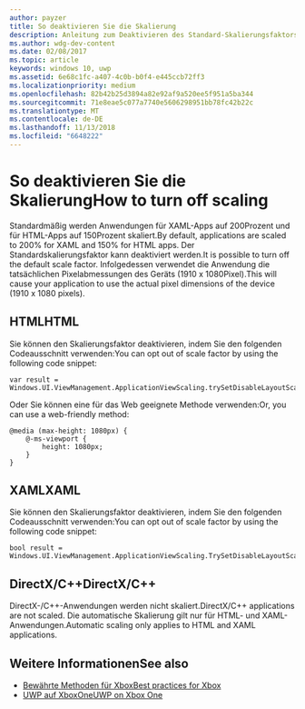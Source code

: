 ```yaml
---
author: payzer
title: So deaktivieren Sie die Skalierung
description: Anleitung zum Deaktivieren des Standard-Skalierungsfaktors.
ms.author: wdg-dev-content
ms.date: 02/08/2017
ms.topic: article
keywords: windows 10, uwp
ms.assetid: 6e68c1fc-a407-4c0b-b0f4-e445ccb72ff3
ms.localizationpriority: medium
ms.openlocfilehash: 82b42b25d3894a82e92af9a520ee5f951a5ba344
ms.sourcegitcommit: 71e8eae5c077a7740e5606298951bb78fc42b22c
ms.translationtype: MT
ms.contentlocale: de-DE
ms.lasthandoff: 11/13/2018
ms.locfileid: "6648222"
---
```

# <a name="how-to-turn-off-scaling"></a><span data-ttu-id="4afbd-104">So deaktivieren Sie die Skalierung</span><span class="sxs-lookup"><span data-stu-id="4afbd-104">How to turn off scaling</span></span>   
<span data-ttu-id="4afbd-105">Standardmäßig werden Anwendungen für XAML-Apps auf 200Prozent und für HTML-Apps auf 150Prozent skaliert.</span><span class="sxs-lookup"><span data-stu-id="4afbd-105">By default, applications are scaled to 200% for XAML and 150% for HTML apps.</span></span> <span data-ttu-id="4afbd-106">Der Standardskalierungsfaktor kann deaktiviert werden.</span><span class="sxs-lookup"><span data-stu-id="4afbd-106">It is possible to turn off the default scale factor.</span></span> <span data-ttu-id="4afbd-107">Infolgedessen verwendet die Anwendung die tatsächlichen Pixelabmessungen des Geräts (1910 x 1080Pixel).</span><span class="sxs-lookup"><span data-stu-id="4afbd-107">This will cause your application to use the actual pixel dimensions of the device (1910 x 1080 pixels).</span></span>   
   
## <a name="html"></a><span data-ttu-id="4afbd-108">HTML</span><span class="sxs-lookup"><span data-stu-id="4afbd-108">HTML</span></span>   
<span data-ttu-id="4afbd-109">Sie können den Skalierungsfaktor deaktivieren, indem Sie den folgenden Codeausschnitt verwenden:</span><span class="sxs-lookup"><span data-stu-id="4afbd-109">You can opt out of scale factor by using the following code snippet:</span></span> 
   
```
var result = Windows.UI.ViewManagement.ApplicationViewScaling.trySetDisableLayoutScaling(true);
```

<span data-ttu-id="4afbd-110">Oder Sie können eine für das Web geeignete Methode verwenden:</span><span class="sxs-lookup"><span data-stu-id="4afbd-110">Or, you can use a web-friendly method:</span></span>   

```   
@media (max-height: 1080px) {   
    @-ms-viewport {   
        height: 1080px;   
    }   
}   
```

## <a name="xaml"></a><span data-ttu-id="4afbd-111">XAML</span><span class="sxs-lookup"><span data-stu-id="4afbd-111">XAML</span></span>
<span data-ttu-id="4afbd-112">Sie können den Skalierungsfaktor deaktivieren, indem Sie den folgenden Codeausschnitt verwenden:</span><span class="sxs-lookup"><span data-stu-id="4afbd-112">You can opt out of scale factor by using the following code snippet:</span></span>   
   
```
bool result = Windows.UI.ViewManagement.ApplicationViewScaling.TrySetDisableLayoutScaling(true);
```
   
## <a name="directxc"></a><span data-ttu-id="4afbd-113">DirectX/C++</span><span class="sxs-lookup"><span data-stu-id="4afbd-113">DirectX/C++</span></span>   
<span data-ttu-id="4afbd-114">DirectX-/C++-Anwendungen werden nicht skaliert.</span><span class="sxs-lookup"><span data-stu-id="4afbd-114">DirectX/C++ applications are not scaled.</span></span> <span data-ttu-id="4afbd-115">Die automatische Skalierung gilt nur für HTML- und XAML-Anwendungen.</span><span class="sxs-lookup"><span data-stu-id="4afbd-115">Automatic scaling only applies to HTML and XAML applications.</span></span>  

## <a name="see-also"></a><span data-ttu-id="4afbd-116">Weitere Informationen</span><span class="sxs-lookup"><span data-stu-id="4afbd-116">See also</span></span>
- [<span data-ttu-id="4afbd-117">Bewährte Methoden für Xbox</span><span class="sxs-lookup"><span data-stu-id="4afbd-117">Best practices for Xbox</span></span>](tailoring-for-xbox.md)
- [<span data-ttu-id="4afbd-118">UWP auf XboxOne</span><span class="sxs-lookup"><span data-stu-id="4afbd-118">UWP on Xbox One</span></span>](index.md)
